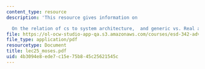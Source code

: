 ```yaml
---
content_type: resource
description: 'This resource gives information on

  On the relation of cs to system architecture,  and generic vs. Real architectures.'
file: https://ol-ocw-studio-app-qa.s3.amazonaws.com/courses/esd-342-advanced-system-architecture-spring-2006/4b3094e8ede7c15e75b845c25621545c_lec25_moses.pdf
file_type: application/pdf
resourcetype: Document
title: lec25_moses.pdf
uid: 4b3094e8-ede7-c15e-75b8-45c25621545c
---
```


